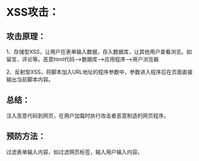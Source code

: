 # XSS攻击：

## 攻击原理：

1、存储型XSS，让用户在表单输入数据，存入数据库，让其他用户查看浏览。如留言、评论等。恶意html代码-->数据库-->应用程序-->用户浏览器

2、反射型XSS，将脚本加入URL地址的程序参数中，参数进入程序后在页面直接输出当前脚本内容。

## 总结：

注入恶意代码到网页，在用户加载时执行攻击者恶意制造的网页程序。

## 预防方法：

过滤表单输入内容，如过滤网页标签，输入用户输入内容。



